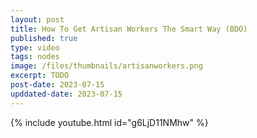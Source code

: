 ```yaml
---
layout: post
title: How To Get Artisan Workers The Smart Way (BDO)
published: true
type: video
tags: nodes
image: /files/thumbnails/artisanworkers.png
excerpt: TODO
post-date: 2023-07-15
upddated-date: 2023-07-15
---
```


{% include youtube.html id="g6LjD11NMhw" %}